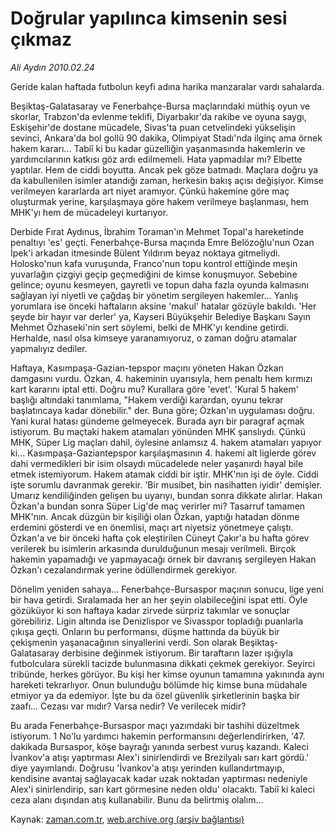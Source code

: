 # Doğrular yapılınca kimsenin sesi çıkmaz

*Ali Aydın 2010.02.24*

<tr><td class="metin" colspan="2" style="padding-top: 20px; padding-left: 5px; ">Geride kalan haftada futbolun keyfi adına harika manzaralar vardı sahalarda.</td></tr><tr><td class="metin" colspan="2" style="padding-top: 20px; padding-left: 5px; "><p>Beşiktaş-Galatasaray ve Fenerbahçe-Bursa maçlarındaki müthiş oyun ve skorlar, Trabzon'da evlenme teklifi, Diyarbakır'da rakibe ve oyuna saygı, Eskişehir'de dostane mücadele, Sivas'ta puan cetvelindeki yükselişin sevinci, Ankara'da bol gollü 90 dakika, Olimpiyat Stadı'nda ilginç ama örnek hakem kararı... Tabiî ki bu kadar güzelliğin yaşanmasında hakemlerin ve yardımcılarının katkısı göz ardı edilmemeli. Hata yapmadılar mı? Elbette yaptılar. Hem de ciddi boyutta. Ancak pek göze batmadı. Maçlara doğru ya da kabullenilen isimler atandığı zaman, herkesin bakış açısı değişiyor. Kimse verilmeyen kararlarda art niyet aramıyor. Çünkü hakemine göre maç oluşturmak yerine, karşılaşmaya göre hakem verilmeye başlanması, hem MHK'yı hem de mücadeleyi kurtarıyor.
<p> Derbide Fırat Aydınus, İbrahim Toraman'ın Mehmet Topal'a hareketinde penaltıyı 'es' geçti. Fenerbahçe-Bursa maçında Emre Belözoğlu'nun Ozan İpek'i arkadan itmesinde Bülent Yıldırım beyaz noktaya gitmeliydi. Holosko'nun kafa vuruşunda, Franco'nun topu kontrol ettiğinde meşin yuvarlağın çizgiyi geçip geçmediğini de kimse konuşmuyor. Sebebine gelince; oyunu kesmeyen, gayretli ve topun daha fazla oyunda kalmasını sağlayan iyi niyetli ve çağdaş bir yönetim sergileyen hakemler... Yanlış yorumlara ise önceki haftaların aksine 'makul' hatalar gözüyle bakıldı. 'Her şeyde bir hayır var derler' ya, Kayseri Büyükşehir Belediye Başkanı Sayın Mehmet Özhaseki'nin sert söylemi, belki de MHK'yı kendine getirdi. Herhalde, nasıl olsa kimseye yaranamıyoruz, o zaman doğru atamalar yapmalıyız dediler.
<p> Haftaya, Kasımpaşa-Gazian-tepspor maçını yöneten Hakan Özkan damgasını vurdu. Özkan, 4. hakeminin uyarısıyla, hem penaltı hem kırmızı kart kararını iptal etti. Doğru mu? Kurallara göre 'evet'. 'Kural 5 hakem' başlığı altındaki tanımlama, "Hakem verdiği karardan, oyunu tekrar başlatıncaya kadar dönebilir." der. Buna göre; Özkan'ın uygulaması doğru. Yani kural hatası gündeme gelmeyecek. Burada ayrı bir paragraf açmak istiyorum. Bu maçtaki hakem atamaları yönünden MHK şanslıydı. Çünkü MHK, Süper Lig maçları dahil, öylesine anlamsız 4. hakem atamaları yapıyor ki... Kasımpaşa-Gaziantepspor karşılaşmasının 4. hakemi alt liglerde görev dahi vermedikleri bir isim olsaydı mücadelede neler yaşanırdı hayal bile etmek istemiyorum. Hakem atamak ciddi bir iştir. MHK'nın işi de öyle. Ciddi işte sorumlu davranmak gerekir. 'Bir musibet, bin nasihatten iyidir' demişler. Umarız kendiliğinden gelişen bu uyarıyı, bundan sonra dikkate alırlar. Hakan Özkan'a bundan sonra Süper Lig'de maç verirler mi? Tasarruf tamamen MHK'nın. Ancak düzgün bir kişiliği olan Özkan, yaptığı hatadan dönme erdemini gösterdi ve en önemlisi, maçı art niyetsiz yönetmeye çalıştı. Özkan'a ve bir önceki hafta çok eleştirilen Cüneyt Çakır'a bu hafta görev verilerek bu isimlerin arkasında durulduğunun mesajı verilmeli. Birçok hakemin yapamadığı ve yapmayacağı örnek bir davranış sergileyen Hakan Özkan'ı cezalandırmak yerine ödüllendirmek gerekiyor.
<p> Dönelim yeniden sahaya... Fenerbahçe-Bursaspor maçının sonucu, lige yeni bir hava getirdi. Sıralamada her an her şeyin olabileceğini ispat etti. Öyle gözüküyor ki son haftaya kadar zirvede sürpriz takımlar ve sonuçlar görebiliriz. Ligin altında ise Denizlispor ve Sivasspor topladığı puanlarla çıkışa geçti. Onların bu performansı, düşme hattında da büyük bir çekişmenin yaşanacağının sinyallerini verdi. Son olarak Beşiktaş-Galatasaray derbisine değinmek istiyorum. Bir taraftarın lazer ışığıyla futbolculara sürekli tacizde bulunmasına dikkati çekmek gerekiyor. Seyirci tribünde, herkes görüyor. Bu kişi her kimse oyunun tamamına yakınında aynı hareketi tekrarlıyor. Onun bulunduğu bölümde hiç kimse buna müdahale etmiyor ya da edemiyor. İşte bu da özel güvenlik şirketlerinin başka bir zaafı... Cezası var mıdır? Varsa nedir? Ve verilecek midir?
<p> Bu arada Fenerbahçe-Bursaspor maçı yazımdaki bir tashihi düzeltmek istiyorum. 1 No'lu yardımcı hakemin performansını değerlendirirken, '47. dakikada Bursaspor, köşe bayrağı yanında serbest vuruş kazandı. Kaleci İvankov'a atışı yaptırması Alex'i sinirlendirdi ve Brezilyalı sarı kart gördü.' diye yayımlandı. Doğrusu 'İvankov'a atışı yerinden kullandırtmayıp, kendisine avantaj sağlayacak kadar uzak noktadan yaptırması nedeniyle Alex'i sinirlendirip, sarı kart görmesine neden oldu' olacaktı. Tabiî ki kaleci ceza alanı dışından atış kullanabilir. Bunu da belirtmiş olalım...<br/></p></p></p></p></p></td></tr>

Kaynak: [zaman.com.tr](http://zaman.com.tr/yazar.do?yazino=954934), [web.archive.org (arşiv bağlantısı)](http://web.archive.org/web/20100304070905/http://www.zaman.com.tr:80/yazar.do?yazino=954934)
